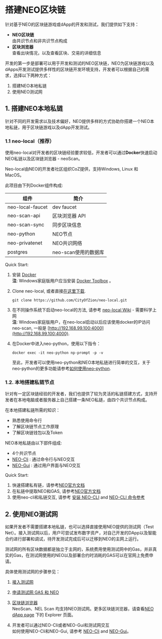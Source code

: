 # 搭建NEO区块链
针对基于NEO的区块链游戏或dApp的开发和测试，我们提供如下支持：
* **NEO区块链**
\
由共识节点和非共识节点构成
* **区块浏览器**
\
查看出块情况，以及查看区块、交易的详细信息

开发的第一步是部署可以用于开发和测试的NEO区块链，NEO为区块链游戏以及dApps开发测试提供多样性的区块链开发环境支持，开发者可以根据自己的需求，选择以下两种方式：
1. 搭建NEO本地私链
2. 使用NEO测试网

## 1. 搭建NEO本地私链
针对不同的开发需求以及技术偏好，NEO提供多样的方式协助你搭建一个NEO本地私链，用于区块链游戏以及dApp开发测试。
 ### 1.1 **neo-local**（推荐）
使用neo-local对开发者的区块链经验要求较低，开发者可以通过**Docker**快速启动NEO私链以及区块链浏览器 - neoScan。

Neo-local由NEO的开发者社区组织CoZ提供，支持Windows, Linux 和 MacOS。

此项目由下列Docker组件构成:

| 组件 | 简介 |
| -- | -- |
| neo-local-faucet | dev faucet |
| neo-scan-api | 区块浏览器 API |
| neo-scan-sync | 同步区块信息 |
| neo-python | NEO节点 |
| neo-privatenet | NEO共识网络 |
| postgres | neo-scan使用的数据库 |

Quick Start:
1. 安装 [Docker](https://www.docker.com/products/docker-desktop)
\
**注**: Windows家庭版用户应当安装 [Docker Toolbox](https://docs.docker.com/toolbox/toolbox_install_windows/) 。

2. Clone neo-local, 或者直接[在这里下载](https://github.com/CityOfZion/neo-local/archive/master.zip).
    ```
    git clone https://github.com/CityOfZion/neo-local.git
    ```

3. 在不同操作系统下启动neo-local的方法, 请参考 [neo-local Wiki](https://github.com/CityOfZion/neo-local/wiki) - 需要科学上网
\
**注**: Windows家庭版用户，在neo-local启动以后应该使用docker的IP访问neo-scan, 一般是 [http://192.168.99.100:4000](http://192.168.99.100:4000).
4. 在Docker中进入neo-python，使用以下指令：
    ```
    docker exec -it neo-python np-prompt -p -v
    ```
    至此，开发者可以使用neo-python和NEO本地私链进行简单的交互，关于neo-python的更多功能请参考[如何使用neo-python](https://github.com/neo-ngd/NEO-Tutorial/blob/master/neo_docs_neopython_tutorial/neo_python_quickstart_cn.md#%E7%AC%AC%E4%BA%8C%E6%AD%A5%E9%92%B1%E5%8C%85%E6%93%8D%E4%BD%9C).

### 1.2. **本地搭建私链节点**
针对有一定区块链经验的开发者，我们也提供了较为灵活的私链搭建方式，支持开发者在本地电脑或者服务器上自己搭建一条NEO私链，由四个共识节点构成。

在本地搭建私链所需的知识：
* 熟悉使用命令行
* 了解区块链节点工作原理
* 了解区块链钱包以及Token

NEO本地私链由以下部件组成:
* 4个共识节点
* [NEO-Cli](https://docs.neo.org/zh-cn/node/cli/setup.html) : 通过命令行与NEO交互
* [NEO-Gui](https://docs.neo.org/zh-cn/node/gui/install.html) : 通过用户界面与NEO交互

Quick Start:
1. 快速搭建私有链，请参考[NEO官方文档](https://docs.neo.org/zh-cn/network/private-chain/private-chain2.html)
2. 在私链中提取NEO和GAS, 请参考[NEO官方文档](https://docs.neo.org/zh-cn/network/private-chain/private-chain.html#%E6%8F%90%E5%8F%96-neo-%E5%92%8C-gas)
3. 使用neo-cli和私链交互, 请参考 [安装 NEO-CLI](https://docs.neo.org/zh-cn/node/cli/setup.html) and [NEO-CLI 命令参考](https://docs.neo.org/zh-cn/node/cli/cli.html)


## 2. 使用NEO测试网
如果开发者不需要搭建本地私链，也可以选择直接使用NEO提供的测试网（Test Net）。接入测试网以后，用户可尝试发布数字资产，对自己开发的DApp以及智能合约进行部署和调试，待开发测试完成后可以迁移到NEO的主网上运行。

测试网的所有区块数据都是独立于主网的，系统费用使用测试网中的Gas，并非真实的Gas，在测试网使用的NEO以及部署合约时消耗的GAS可以在官网上免费申请。

具体使用测试网的步骤参见：

1. [接入测试网](https://docs.neo.org/zh-cn/network/testnet.html)

2. [申请测试网 GAS 和 NEO](https://neo.org/dev#testcoin)

3. [区块链浏览器](https://docs.neo.org/zh-cn/utility/explorers.html)
\
NeoScan、NEL Scan 均支持NEO测试网。更多区块链浏览器，请查看[NEO dApp page](http://ndApp.org/) 下的 Explorer 页面。

4. 开发者可以通过NEO-Cli或者NEO-Gui和测试网交互
    \
    如何使用NEO-Cli和NEO-Gui, 请参考 [NEO-Cli](https://docs.neo.org/zh-cn/node/cli/cli.html) and [NEO-Gui](https://docs.neo.org/zh-cn/node/gui/install.html)。
    
